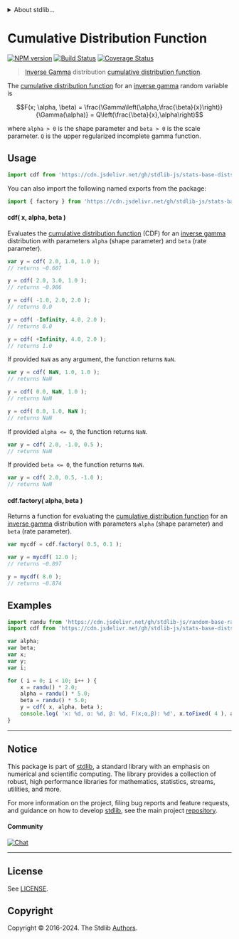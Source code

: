 <!--

@license Apache-2.0

Copyright (c) 2018 The Stdlib Authors.

Licensed under the Apache License, Version 2.0 (the "License");
you may not use this file except in compliance with the License.
You may obtain a copy of the License at

   http://www.apache.org/licenses/LICENSE-2.0

Unless required by applicable law or agreed to in writing, software
distributed under the License is distributed on an "AS IS" BASIS,
WITHOUT WARRANTIES OR CONDITIONS OF ANY KIND, either express or implied.
See the License for the specific language governing permissions and
limitations under the License.

-->


<details>
  <summary>
    About stdlib...
  </summary>
  <p>We believe in a future in which the web is a preferred environment for numerical computation. To help realize this future, we've built stdlib. stdlib is a standard library, with an emphasis on numerical and scientific computation, written in JavaScript (and C) for execution in browsers and in Node.js.</p>
  <p>The library is fully decomposable, being architected in such a way that you can swap out and mix and match APIs and functionality to cater to your exact preferences and use cases.</p>
  <p>When you use stdlib, you can be absolutely certain that you are using the most thorough, rigorous, well-written, studied, documented, tested, measured, and high-quality code out there.</p>
  <p>To join us in bringing numerical computing to the web, get started by checking us out on <a href="https://github.com/stdlib-js/stdlib">GitHub</a>, and please consider <a href="https://opencollective.com/stdlib">financially supporting stdlib</a>. We greatly appreciate your continued support!</p>
</details>

# Cumulative Distribution Function

[![NPM version][npm-image]][npm-url] [![Build Status][test-image]][test-url] [![Coverage Status][coverage-image]][coverage-url] <!-- [![dependencies][dependencies-image]][dependencies-url] -->

> [Inverse Gamma][inverse-gamma] distribution [cumulative distribution function][cdf].

<section class="intro">

The [cumulative distribution function][cdf] for an [inverse gamma][inverse-gamma] random variable is

<!-- <equation class="equation" label="eq:invgamma_cdf" align="center" raw="F(x; \alpha, \beta) = \frac{\Gamma\left(\alpha,\frac{\beta}{x}\right)}{\Gamma(\alpha)} = Q\left(\frac{\beta}{x},\alpha\right)" alt="Cumulative distribution function for a Inverse Gamma distribution."> -->

```math
F(x; \alpha, \beta) = \frac{\Gamma\left(\alpha,\frac{\beta}{x}\right)}{\Gamma(\alpha)} = Q\left(\frac{\beta}{x},\alpha\right)
```

<!-- <div class="equation" align="center" data-raw-text="F(x; \alpha, \beta) = \frac{\Gamma\left(\alpha,\frac{\beta}{x}\right)}{\Gamma(\alpha)} = Q\left(\frac{\beta}{x},\alpha\right)" data-equation="eq:invgamma_cdf">
    <img src="https://cdn.jsdelivr.net/gh/stdlib-js/stdlib@591cf9d5c3a0cd3c1ceec961e5c49d73a68374cb/lib/node_modules/@stdlib/stats/base/dists/invgamma/cdf/docs/img/equation_invgamma_cdf.svg" alt="Cumulative distribution function for a Inverse Gamma distribution.">
    <br>
</div> -->

<!-- </equation> -->

where `alpha > 0` is the shape parameter and `beta > 0` is the scale parameter. `Q` is the upper regularized incomplete gamma function.

</section>

<!-- /.intro -->



<section class="usage">

## Usage

```javascript
import cdf from 'https://cdn.jsdelivr.net/gh/stdlib-js/stats-base-dists-invgamma-cdf@v0.2.0-deno/mod.js';
```

You can also import the following named exports from the package:

```javascript
import { factory } from 'https://cdn.jsdelivr.net/gh/stdlib-js/stats-base-dists-invgamma-cdf@v0.2.0-deno/mod.js';
```

#### cdf( x, alpha, beta )

Evaluates the [cumulative distribution function][cdf] (CDF) for an [inverse gamma][inverse-gamma] distribution with parameters `alpha` (shape parameter) and `beta` (rate parameter).

```javascript
var y = cdf( 2.0, 1.0, 1.0 );
// returns ~0.607

y = cdf( 2.0, 3.0, 1.0 );
// returns ~0.986

y = cdf( -1.0, 2.0, 2.0 );
// returns 0.0

y = cdf( -Infinity, 4.0, 2.0 );
// returns 0.0

y = cdf( +Infinity, 4.0, 2.0 );
// returns 1.0
```

If provided `NaN` as any argument, the function returns `NaN`.

```javascript
var y = cdf( NaN, 1.0, 1.0 );
// returns NaN

y = cdf( 0.0, NaN, 1.0 );
// returns NaN

y = cdf( 0.0, 1.0, NaN );
// returns NaN
```

If provided `alpha <= 0`, the function returns `NaN`.

```javascript
var y = cdf( 2.0, -1.0, 0.5 );
// returns NaN
```

If provided `beta <= 0`, the function returns `NaN`.

```javascript
var y = cdf( 2.0, 0.5, -1.0 );
// returns NaN
```

#### cdf.factory( alpha, beta )

Returns a function for evaluating the [cumulative distribution function][cdf] for an [inverse gamma][inverse-gamma] distribution with parameters `alpha` (shape parameter) and `beta` (rate parameter).

```javascript
var mycdf = cdf.factory( 0.5, 0.1 );

var y = mycdf( 12.0 );
// returns ~0.897

y = mycdf( 8.0 );
// returns ~0.874
```

</section>

<!-- /.usage -->

<section class="examples">

## Examples

<!-- eslint no-undef: "error" -->

```javascript
import randu from 'https://cdn.jsdelivr.net/gh/stdlib-js/random-base-randu@deno/mod.js';
import cdf from 'https://cdn.jsdelivr.net/gh/stdlib-js/stats-base-dists-invgamma-cdf@v0.2.0-deno/mod.js';

var alpha;
var beta;
var x;
var y;
var i;

for ( i = 0; i < 10; i++ ) {
    x = randu() * 2.0;
    alpha = randu() * 5.0;
    beta = randu() * 5.0;
    y = cdf( x, alpha, beta );
    console.log( 'x: %d, α: %d, β: %d, F(x;α,β): %d', x.toFixed( 4 ), alpha.toFixed( 4 ), beta.toFixed( 4 ), y.toFixed( 4 ) );
}
```

</section>

<!-- /.examples -->

<!-- Section for related `stdlib` packages. Do not manually edit this section, as it is automatically populated. -->

<section class="related">

</section>

<!-- /.related -->

<!-- Section for all links. Make sure to keep an empty line after the `section` element and another before the `/section` close. -->


<section class="main-repo" >

* * *

## Notice

This package is part of [stdlib][stdlib], a standard library with an emphasis on numerical and scientific computing. The library provides a collection of robust, high performance libraries for mathematics, statistics, streams, utilities, and more.

For more information on the project, filing bug reports and feature requests, and guidance on how to develop [stdlib][stdlib], see the main project [repository][stdlib].

#### Community

[![Chat][chat-image]][chat-url]

---

## License

See [LICENSE][stdlib-license].


## Copyright

Copyright &copy; 2016-2024. The Stdlib [Authors][stdlib-authors].

</section>

<!-- /.stdlib -->

<!-- Section for all links. Make sure to keep an empty line after the `section` element and another before the `/section` close. -->

<section class="links">

[npm-image]: http://img.shields.io/npm/v/@stdlib/stats-base-dists-invgamma-cdf.svg
[npm-url]: https://npmjs.org/package/@stdlib/stats-base-dists-invgamma-cdf

[test-image]: https://github.com/stdlib-js/stats-base-dists-invgamma-cdf/actions/workflows/test.yml/badge.svg?branch=v0.2.0
[test-url]: https://github.com/stdlib-js/stats-base-dists-invgamma-cdf/actions/workflows/test.yml?query=branch:v0.2.0

[coverage-image]: https://img.shields.io/codecov/c/github/stdlib-js/stats-base-dists-invgamma-cdf/main.svg
[coverage-url]: https://codecov.io/github/stdlib-js/stats-base-dists-invgamma-cdf?branch=main

<!--

[dependencies-image]: https://img.shields.io/david/stdlib-js/stats-base-dists-invgamma-cdf.svg
[dependencies-url]: https://david-dm.org/stdlib-js/stats-base-dists-invgamma-cdf/main

-->

[chat-image]: https://img.shields.io/gitter/room/stdlib-js/stdlib.svg
[chat-url]: https://app.gitter.im/#/room/#stdlib-js_stdlib:gitter.im

[stdlib]: https://github.com/stdlib-js/stdlib

[stdlib-authors]: https://github.com/stdlib-js/stdlib/graphs/contributors

[umd]: https://github.com/umdjs/umd
[es-module]: https://developer.mozilla.org/en-US/docs/Web/JavaScript/Guide/Modules

[deno-url]: https://github.com/stdlib-js/stats-base-dists-invgamma-cdf/tree/deno
[deno-readme]: https://github.com/stdlib-js/stats-base-dists-invgamma-cdf/blob/deno/README.md
[umd-url]: https://github.com/stdlib-js/stats-base-dists-invgamma-cdf/tree/umd
[umd-readme]: https://github.com/stdlib-js/stats-base-dists-invgamma-cdf/blob/umd/README.md
[esm-url]: https://github.com/stdlib-js/stats-base-dists-invgamma-cdf/tree/esm
[esm-readme]: https://github.com/stdlib-js/stats-base-dists-invgamma-cdf/blob/esm/README.md
[branches-url]: https://github.com/stdlib-js/stats-base-dists-invgamma-cdf/blob/main/branches.md

[stdlib-license]: https://raw.githubusercontent.com/stdlib-js/stats-base-dists-invgamma-cdf/main/LICENSE

[cdf]: https://en.wikipedia.org/wiki/Cumulative_distribution_function

[inverse-gamma]: https://en.wikipedia.org/wiki/Inverse-gamma_distribution

</section>

<!-- /.links -->
